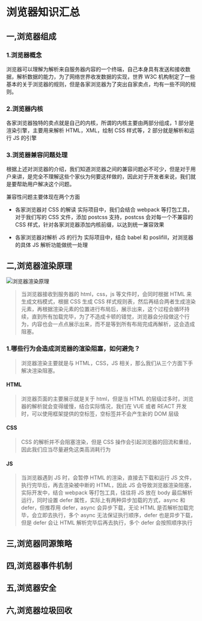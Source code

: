 # 浏览器知识汇总

## 一,浏览器组成

### 1.浏览器概念

浏览器可以理解为解析来自服务器内容的一个终端，自己本身具有发送和接收数据，解析数据的能力，为了网络世界收发数据的实现，世界 W3C 机构制定了一些基本的关于浏览器的规则，但是各家浏览器为了突出自家卖点，均有一些不同的规则。

### 2.浏览器内核

各家浏览器独特的卖点就是自己的内核，所谓的内核主要由两部分组成，1 部分是渲染引擎，主要用来解析 HTML，XML，绘制 CSS 样式等，2 部分就是解析和运行 JS 的引擎

### 3.浏览器兼容问题处理

根据上述对浏览器的介绍，我们知道浏览器之间的兼容问题必不可少，但是对于用户来讲，是完全不理解这些个家伙为何要这样做的，因此对于开发者来说，我们就是要帮助用户解决这个问题。

兼容性问题主要体现在两个方面

- 各家浏览器对 CSS 的解读
  实际项目中，我们会结合 webpack 等打包工具，对于我们写的 CSS 文件，添加 postcss 支持，postcss 会对每一个不兼容的 CSS 样式，针对各家浏览器添加内核前缀，以达到统一兼容效果

- 各家浏览器对解析 JS 的行为
  实际项目中，结合 babel 和 poslifill，对浏览器的具体 JS 解析功能做统一处理

## 二,浏览器渲染原理

![浏览器渲染原理](https://cdn.nlark.com/yuque/0/2020/png/1500604/1603797939165-3bf54e28-5469-4093-a0e1-e0569cec1305.png?x-oss-process=image%2Fresize%2Cw_663%2Climit_0)

> 当浏览器接收到服务器的 html，css，js 等文件时，会同时根据 HTML 来生成文档模式，根据 CSS 生成 CSS 样式规则表，然后再结合两者生成渲染元素，再根据渲染元素的位置进行布局后，展示出来，这个过程会循环持续，直到所有加载完毕，为了不造成卡顿的错觉，浏览器会分段做这个行为，内容也会一点点展示出来，而不是等到所有布局完成再解析，这会造成阻塞。

### 1.哪些行为会造成浏览器的渲染阻塞，如何避免？

> 浏览器渲染主要就是与 HTML，CSS，JS 相关，那么我们从三个方面下手解决渲染阻塞。

#### HTML

> 浏览器页面的主要展示就是关于 html，但是当 HTML 的层级过多时，浏览器的解析就会变得缓慢，结合实际情况，我们在 VUE 或者 REACT 开发时，可以使用框架提供的空标签，空标签并不会产生新的 DOM 层级

#### CSS

> CSS 的解析并不会阻塞渲染，但是 CSS 操作会引起浏览器的回流和重绘，因此我们应当尽量避免这类高消耗行为

#### JS

> 当浏览器遇到 JS 时，会暂停 HTML 的渲染，直接去下载和运行 JS 文件，执行完毕后，再去渲染被中断的 HTML，因此 JS 会导致浏览器渲染阻塞，实际开发中，结合 webpack 等打包工具，往往将 JS 放在 body 最后解析运行，同时设置 defer 属性，实际上有两种异步加载的方式，async 和 defer，但推荐用 defer，async 会异步下载，无论 HTML 是否解析加载完毕，会立即去执行，多个 async 无法保证执行顺序，defer 也是异步下载，但是 defer 会让 HTML 解析完毕后再去执行，多个 defer 会按照顺序执行

## 三,浏览器同源策略

## 四,浏览器事件机制

## 五,浏览器安全

## 六,浏览器垃圾回收
